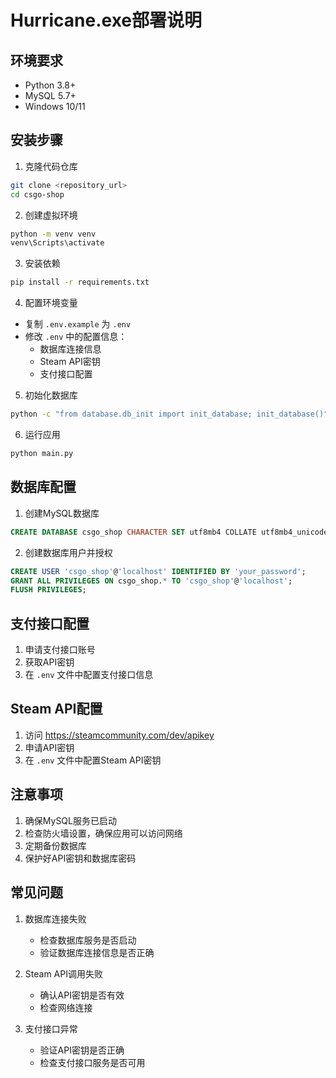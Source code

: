 # Hurricane.exe部署说明

## 环境要求

- Python 3.8+
- MySQL 5.7+
- Windows 10/11

## 安装步骤

1. 克隆代码仓库
```bash
git clone <repository_url>
cd csgo-shop
```

2. 创建虚拟环境
```bash
python -m venv venv
venv\Scripts\activate
```

3. 安装依赖
```bash
pip install -r requirements.txt
```

4. 配置环境变量
- 复制 `.env.example` 为 `.env`
- 修改 `.env` 中的配置信息：
  - 数据库连接信息
  - Steam API密钥
  - 支付接口配置

5. 初始化数据库
```bash
python -c "from database.db_init import init_database; init_database()"
```

6. 运行应用
```bash
python main.py
```

## 数据库配置

1. 创建MySQL数据库
```sql
CREATE DATABASE csgo_shop CHARACTER SET utf8mb4 COLLATE utf8mb4_unicode_ci;
```

2. 创建数据库用户并授权
```sql
CREATE USER 'csgo_shop'@'localhost' IDENTIFIED BY 'your_password';
GRANT ALL PRIVILEGES ON csgo_shop.* TO 'csgo_shop'@'localhost';
FLUSH PRIVILEGES;
```

## 支付接口配置

1. 申请支付接口账号
2. 获取API密钥
3. 在 `.env` 文件中配置支付接口信息

## Steam API配置

1. 访问 https://steamcommunity.com/dev/apikey
2. 申请API密钥
3. 在 `.env` 文件中配置Steam API密钥

## 注意事项

1. 确保MySQL服务已启动
2. 检查防火墙设置，确保应用可以访问网络
3. 定期备份数据库
4. 保护好API密钥和数据库密码

## 常见问题

1. 数据库连接失败
   - 检查数据库服务是否启动
   - 验证数据库连接信息是否正确

2. Steam API调用失败
   - 确认API密钥是否有效
   - 检查网络连接

3. 支付接口异常
   - 验证API密钥是否正确
   - 检查支付接口服务是否可用 